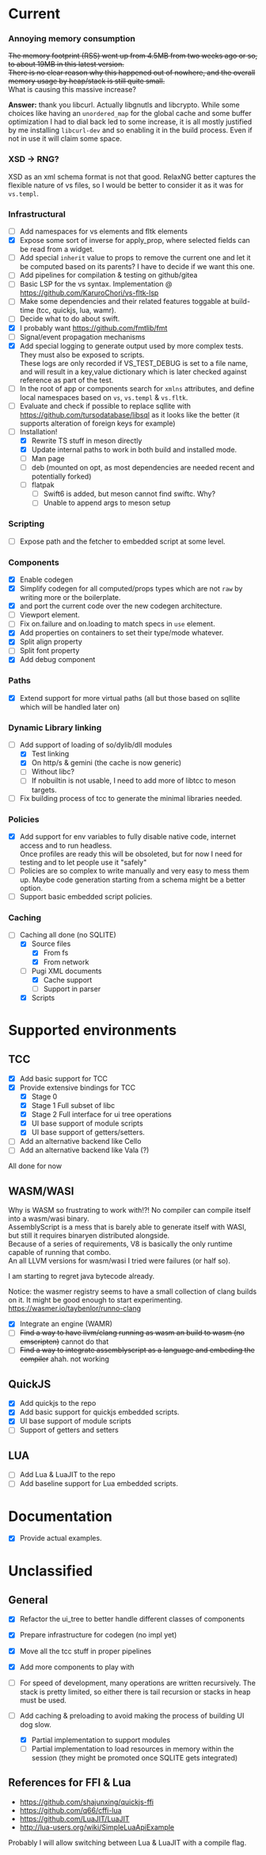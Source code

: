 # Current

### Annoying memory consumption

~~The memory footprint (RSS) went up from 4.5MB from two weeks ago or so, to about 19MB in this latest version.~~  
~~There is no clear reason why this happened out of nowhere, and the overall memory usage by heap/stack is still quite small.~~    
What is causing this massive increase?  

**Answer:** thank you libcurl. Actually libgnutls and libcrypto. While some choices like having an `unordered_map` for the global cache and some buffer optimization I had to dial back led to some increase, it is all mostly justified by me installing `libcurl-dev` and so enabling it in the build process. Even if not in use it will claim some space.

### XSD -> RNG?

XSD as an xml schema format is not that good. RelaxNG better captures the flexible nature of vs files, so I would be better to consider it as it was for `vs.templ`.

### Infrastructural
- [ ] Add namespaces for vs elements and fltk elements
- [x] Expose some sort of inverse for apply_prop, where selected fields can be read from a widget.
- [ ] Add special `inherit` value to props to remove the current one and let it be computed based on its parents? I have to decide if we want this one.
- [ ] Add pipelines for compilation & testing on github/gitea
- [ ] Basic LSP for the vs syntax. Implementation @ https://github.com/KaruroChori/vs-fltk-lsp
- [ ] Make some dependencies and their related features toggable at build-time (tcc, quickjs, lua, wamr).
- [ ] Decide what to do about swift.
- [x] I probably want https://github.com/fmtlib/fmt
- [ ] Signal/event propagation mechanisms
- [x] Add special logging to generate output used by more complex tests. They must also be exposed to scripts.  
      These logs are only recorded if VS_TEST_DEBUG is set to a file name, and will result in a key,value dictionary which is later checked against reference as part of the test. 
- [ ] In the root of app or components search for `xmlns` attributes, and define local namespaces based on `vs`, `vs.templ` & `vs.fltk`.
- [ ] Evaluate and check if possible to replace sqllite with https://github.com/tursodatabase/libsql as it looks like the better (it supports alteration of foreign keys for example)
- [ ] Installation!
  - [x] Rewrite TS stuff in meson directly
  - [x] Update internal paths to work in both build and installed mode.
  - [ ] Man page
  - [ ] deb (mounted on opt, as most dependencies are needed recent and potentially forked)
  - [ ] flatpak
    - [ ] Swift6 is added, but meson cannot find swiftc. Why?
    - [ ] Unable to append args to meson setup

### Scripting
- [ ] Expose path and the fetcher to embedded script at some level.

### Components
- [x] Enable codegen
- [x] Simplify codegen for all computed/props types which are not `raw` by writing more or the boilerplate.
- [x] and port the current code over the new codegen architecture.
- [ ] Viewport element.
- [ ] Fix on.failure and on.loading to match specs in `use` element.
- [x] Add properties on containers to set their type/mode whatever.
- [x] Split align property
- [ ] Split font property
- [x] Add debug component

### Paths
- [x] Extend support for more virtual paths (all but those based on sqllite which will be handled later on)


### Dynamic Library linking

- [ ] Add support of loading of so/dylib/dll modules
  - [x] Test linking
  - [x] On http/s & gemini (the cache is now generic)
  - [ ] Without libc?
  - [ ] If nobuiltin is not usable, I need to add more of libtcc to meson targets.
- [ ] Fix building process of tcc to generate the minimal libraries needed.

### Policies

- [x] Add support for env variables to fully disable native code, internet access and to run headless.  
       Once profiles are ready this will be obsoleted, but for now I need for testing and to let people use it "safely"
- [ ] Policies are so complex to write manually and very easy to mess them up.
      Maybe code generation starting from a schema might be a better option.
- [ ] Support basic embedded script policies.

### Caching

- [ ] Caching all done (no SQLITE)
  - [x] Source files
    - [x] From fs
    - [x] From network
  - [ ] Pugi XML documents
    - [x] Cache support
    - [ ] Support in parser
  - [x] Scripts 

# Supported environments


## TCC

- [x] Add basic support for TCC
- [x] Provide extensive bindings for TCC
  - [x] Stage 0
  - [x] Stage 1 Full subset of libc
  - [x] Stage 2 Full interface for ui tree operations
  - [x] UI base support of module scripts
  - [x] UI base support of getters/setters.
- [ ] Add an alternative backend like Cello
- [ ] Add an alternative backend like Vala (?)

All done for now

## WASM/WASI

Why is WASM so frustrating to work with!?! No compiler can compile itself into a wasm/wasi binary.  
AssemblyScript is a mess that is barely able to generate itself with WASI, but still it requires binaryen distributed alongside.  
Because of a series of requirements, V8 is basically the only runtime capable of running that combo.  
An all LLVM versions for wasm/wasi I tried were failures (or half so).

I am starting to regret java bytecode already.

Notice: the wasmer registry seems to have a small collection of clang builds on it. It might be good enough to start experimenting.  
https://wasmer.io/taybenlor/runno-clang

- [x] Integrate an engine (WAMR)
- [ ] ~~Find a way to have llvm/clang running as wasm an build to wasm (no emscripten)~~ cannot do that
- [ ] ~~Find a way to integrate assemblyscript as a language and embeding the compiler~~ ahah. not working

## QuickJS

- [x] Add quickjs to the repo
- [x] Add basic support for quickjs embedded scripts.
- [x] UI base support of module scripts
- [ ] Support of getters and setters

## LUA

- [ ] Add Lua & LuaJIT to the repo
- [ ] Add baseline support for Lua embedded scripts.

# Documentation

- [x] Provide actual examples.

# Unclassified

## General

- [x] Refactor the ui_tree to better handle different classes of components
- [x] Prepare infrastructure for codegen (no impl yet)
- [x] Move all the tcc stuff in proper pipelines
- [x] Add more components to play with

- [ ] For speed of development, many operations are written recursively.
      The stack is pretty limited, so either there is tail recursion or stacks in heap must be used.
- [ ] Add caching & preloading to avoid making the process of building UI dog slow.
  - [x] Partial implementation to support modules
  - [ ] Partial implementation to load resources in memory within the session (they might be promoted once SQLITE gets integrated)

## References for FFI & Lua

- https://github.com/shajunxing/quickjs-ffi
- https://github.com/q66/cffi-lua
- https://github.com/LuaJIT/LuaJIT
- http://lua-users.org/wiki/SimpleLuaApiExample

Probably I will allow switching between Lua & LuaJIT with a compile flag.
